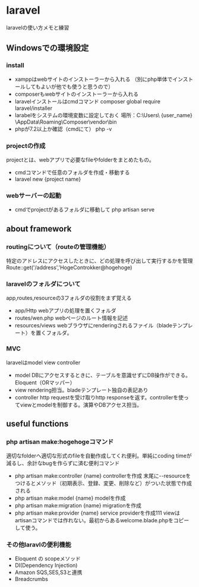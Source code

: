 # laravel
laravelの使い方メモと練習

## Windowsでの環境設定
### install
- xamppはwebサイトのインストーラーから入れる
（別にphp単体でインストールしてもよいが他でも使うと思うので）
- composerもwebサイトのインストーラーから入れる
- laravelインストールはcmdコマンド
composer global require laravel/installer
- larabelをシステムの環境変数に設定しておく
場所：C:\Users\ {user_name} \AppData\Roaming\Composer\vendor\bin
- phpが7.2以上か確認（cmdにて）
php -v

### projectの作成
projectとは、webアプリで必要なfileやfolderをまとめたもの。
- cmdコマンドで任意のフォルダを作成・移動する
- laravel new {project name}

### webサーバーの起動
- cmdでprojectがあるフォルダに移動して
php artisan serve

## about framework
### routingについて（routeの管理機能）
特定のアドレスにアクセスしたときに、どの処理を呼び出して実行するかを管理
Route::get('/address','HogeControkker@hogehoge)

### laravelのフォルダについて
app,routes,resourceの3フォルダの役割をまず覚える
- app/Http  webアプリの処理を置くフォルダ
- routes/wen.php  webページのルート情報を記述
- resources/views  webブラウザにrenderingされるファイル（bladeテンプレート）を置くフォルダ。

### MVC
laravelはmodel view controller
- model  DBにアクセスするときに、テーブルを意識せずにDB操作ができる。Eloquent（ORマッパー）
- view  rendering担当。bladeテンプレート独自の表記あり
- controller  http requestを受け取りhttp responseを返す。controllerを使ってviewとmodelを制御する。演算やDBアクセス担当。

## useful functions
### php artisan make:hogehogeコマンド
適切なfolderへ適切な形式のfileを自動作成してくれ便利。単純にcoding timeが減るし、余計なbugを作らずに済む便利コマンド
- php artisan make:controller {name}  controllerを作成
末尾に--resourceをつけるとメソッド（初期表示、登録、変更、削除など）がついた状態で作成される
- php artisan make:model {name}  modelを作成
- php artisan make:migration {name}  migrationを作成
- php artisan make:provider {name} service providerを作成111
viewはartisanコマンドでは作れない。最初からあるwelcome.blade.phpをコピーして使う。

### その他laravlの便利機能
- Eloquent の scopeメソッド
- DI(Dependency Injection)
- Amazon SQS,SES,S3と連携
- Breadcrumbs